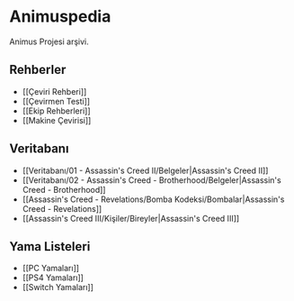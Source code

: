# Animuspedia
Animus Projesi arşivi.

## Rehberler
- [[Çeviri Rehberi]]
- [[Çevirmen Testi]]
- [[Ekip Rehberleri]]
- [[Makine Çevirisi]]

## Veritabanı
- [[Veritabanı/01 - Assassin's Creed II/Belgeler|Assassin's Creed II]]
- [[Veritabanı/02 - Assassin's Creed - Brotherhood/Belgeler|Assassin's Creed - Brotherhood]]
- [[Assassin's Creed - Revelations/Bomba Kodeksi/Bombalar|Assassin's Creed - Revelations]]
- [[Assassin's Creed III/Kişiler/Bireyler|Assassin's Creed III]]

## Yama Listeleri
- [[PC Yamaları]]
- [[PS4 Yamaları]]
- [[Switch Yamaları]]